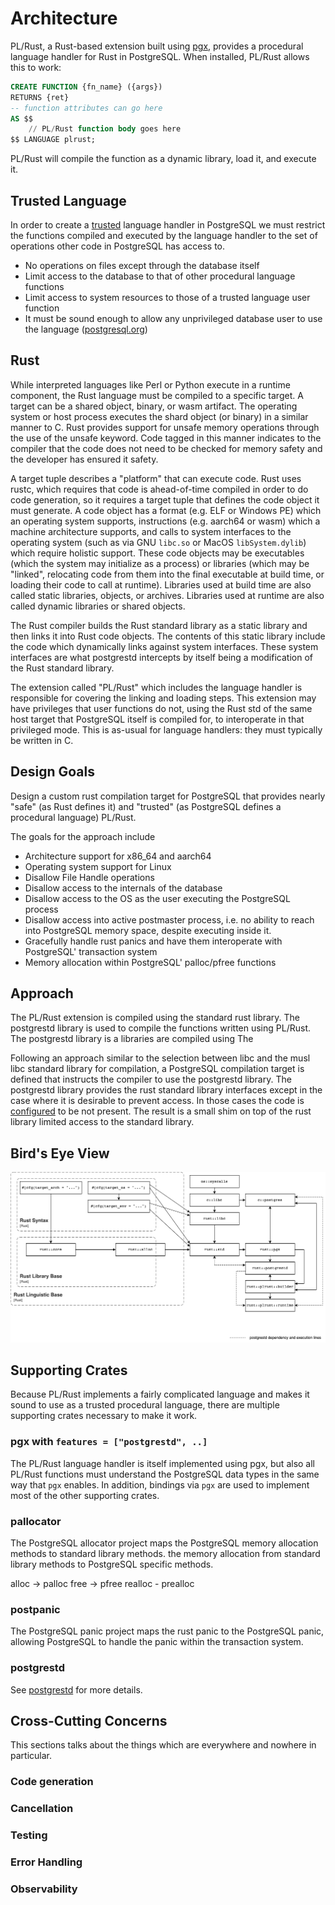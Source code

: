 # Architecture

PL/Rust, a Rust-based extension built using [pgx](https://github.com/tcdi/pgx), provides a procedural language handler for Rust in PostgreSQL. When installed, PL/Rust allows this to work:

```sql
CREATE FUNCTION {fn_name} ({args})
RETURNS {ret}
-- function attributes can go here
AS $$
    // PL/Rust function body goes here
$$ LANGUAGE plrust;
```

PL/Rust will compile the function as a dynamic library, load it, and execute it.

## Trusted Language

In order to create a [trusted](https://www.postgresql.org/docs/current/sql-createlanguage.html) language handler in PostgreSQL we must restrict the functions compiled and executed by the language handler to the set of operations other code in PostgreSQL has access to.

- No operations on files except through the database itself
- Limit access to the database to that of other procedural language functions
- Limit access to system resources to those of a trusted language user function
- It must be sound enough to allow any unprivileged database user to use the language ([postgresql.org](https://www.postgresql.org/docs/current/plperl-trusted.html))

## Rust

While interpreted languages like Perl or Python execute in a runtime component, the Rust language must be compiled to a specific target.  A target can be a shared object, binary, or wasm artifact.  The operating system or host process executes the shard object (or binary) in a similar manner to C.  Rust provides support for unsafe memory operations through the use of the unsafe keyword.  Code tagged in this manner indicates to the compiler that the code does not need to be checked for memory safety and the developer has ensured it safety.

A target tuple describes a "platform" that can execute code. Rust uses rustc, which requires that code is ahead-of-time compiled in order to do code generation, so it requires a target tuple that defines the code object it must generate. A code object has a format (e.g. ELF or Windows PE) which an operating system supports, instructions (e.g. aarch64 or wasm) which a machine architecture supports, and calls to system interfaces to the operating system (such as via GNU `libc.so` or MacOS `libSystem.dylib`) which require holistic support. These code objects may be executables (which the system may initialize as a process) or libraries (which may be "linked", relocating code from them into the final executable at build time, or loading their code to call at runtime). Libraries used at build time are also called static libraries, objects, or archives. Libraries used at runtime are also called dynamic libraries or shared objects.

The Rust compiler builds the Rust standard library as a static library and then links it into Rust code objects. The contents of this static library include the code which dynamically links against system interfaces. These system interfaces are what postgrestd intercepts by itself being a modification of the Rust standard library.

The extension called "PL/Rust" which includes the language handler is responsible for covering the linking and loading steps. This extension may have privileges that user functions do not, using the Rust std of the same host target that PostgreSQL itself is compiled for, to interoperate in that privileged mode. This is as-usual for language handlers: they must typically be written in C.

## Design Goals

Design a custom rust compilation target for PostgreSQL that provides nearly "safe" (as Rust defines it) and "trusted" (as PostgreSQL defines a procedural language) PL/Rust.

The goals for the approach include

* Architecture support for x86_64 and aarch64
* Operating system support for Linux
* Disallow File Handle operations
* Disallow access to the internals of the database
* Disallow access to the OS as the user executing the PostgreSQL process 
* Disallow access into active postmaster process, i.e. no ability to reach into PostgreSQL memory space, despite executing inside it.
* Gracefully handle rust panics and have them interoperate with PostgreSQL' transaction system
* Memory allocation within PostgreSQL' palloc/pfree functions

## Approach

The PL/Rust extension is compiled using the standard rust library.  The postgrestd library is used to compile the functions written using PL/Rust.  The postgrestd library is a libraries are compiled using The 

Following an approach similar to the selection between libc and the musl libc standard library for compilation, a PostgreSQL compilation target is defined that instructs the compiler to use the postgrestd library.  The postgrestd library provides the rust standard library interfaces except in the case where it is desirable to prevent access.  In those cases the code is [configured](https://doc.rust-lang.org/stable/rust-by-example/attribute/cfg.html) to be not present. The result is a small shim on top of the rust library limited access to the standard library.


## Bird's Eye View

![](assets/architecture_1.png)


## Supporting Crates

Because PL/Rust implements a fairly complicated language and makes it sound to use as a trusted procedural language, there are multiple supporting crates necessary to make it work.

### pgx with `features = ["postgrestd", ..]`

The PL/Rust language handler is itself implemented using pgx, but also all PL/Rust functions must understand the PostgreSQL data types in the same way that `pgx` enables. In addition, bindings via `pgx` are used to implement most of the other supporting crates.

### pallocator

The PostgreSQL allocator project maps the PostgreSQL memory allocation methods to standard library methods.  the memory allocation from standard library methods to PostgreSQL specific methods.

alloc -> palloc
free -> pfree
realloc - prealloc

### postpanic

The PostgreSQL panic project maps the rust panic to the PostgreSQL panic, allowing PostgreSQL to handle the panic within the transaction system.

### postgrestd

See [postgrestd](https://github.com/tcdi/postgrestd) for more details.

## Cross-Cutting Concerns

This sections talks about the things which are everywhere and nowhere in particular.

### Code generation

### Cancellation

### Testing

### Error Handling

### Observability
